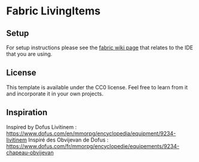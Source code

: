# Fabric LivingItems

## Setup

For setup instructions please see the [fabric wiki page](https://fabricmc.net/wiki/tutorial:setup) that relates to the IDE that you are using.

## License

This template is available under the CC0 license. Feel free to learn from it and incorporate it in your own projects.

## Inspiration

Inspired by Dofus Livitinem : https://www.dofus.com/en/mmorpg/encyclopedia/equipment/9234-livitinem
Inspiré des Obvijevan de Dofus : https://www.dofus.com/fr/mmorpg/encyclopedie/equipements/9234-chapeau-obvijevan
